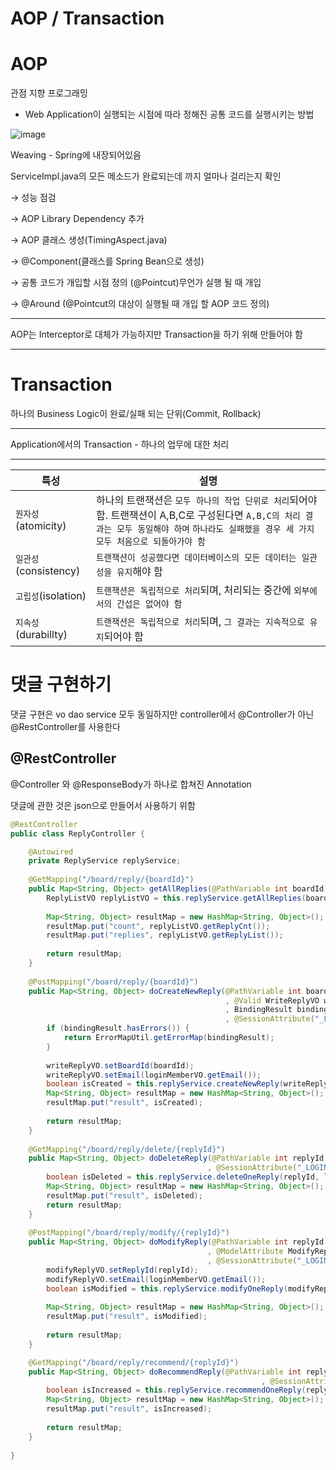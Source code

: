 # AOP / Transaction

# AOP

관점 지향 프로그래밍

- Web Application이 실행되는 시점에 따라 정해진 공통 코드를 실행시키는 방법

![image](https://github.com/user-attachments/assets/0c0acf43-e592-47c4-8498-38634770104d)

Weaving - Spring에 내장되어있음

ServiceImpl.java의 모든 메소드가 완료되는데 까지 얼마나 걸리는지 확인

→ 성능 점검

→ AOP Library Dependency 추가

→ AOP 클래스 생성(TimingAspect.java)

→ @Component(클래스를 Spring Bean으로 생성)

→ 공통 코드가 개입할 시점 정의 (@Pointcut)무언가 실행 될 때 개입

→ @Around (@Pointcut의 대상이 실행될 때 개입 할 AOP 코드 정의)

---

AOP는 Interceptor로 대체가 가능하지만 Transaction을 하기 위해 만들어야 함

---

# Transaction

하나의 Business Logic이 완료/실패 되는 단위(Commit, Rollback)

---

Application에서의 Transaction - 하나의 업무에 대한 처리

---

| 특성 | 설명 |
| --- | --- |
| `원자성`(atomicity) | 하나의 트랜잭션은 `모두 하나의 작업 단위로 처리`되어야 함. 트랜잭션이 A,B,C로 구성된다면 `A,B,C의 처리 결과는 모두 동일해야 하며` `하나라도 실패했을 경우 세 가지 모두 처음으로 되돌아가야 함` |
| `일관성`(consistency) | `트랜잭션이 성공했다면 데이터베이스의 모든 데이터는 일관성을 유지`해야 함 |
| `고립성`(isolation) | `트랜잭션은 독립적으로 처리`되며, 처리되는 중간에 `외부에서의 간섭은 없어야 함` |
| `지속성`(durabillty) | `트랜잭션은 독립적으로 처리`되며, `그 결과는 지속적으로 유지`되어야 함 |

# 댓글 구현하기

댓글 구현은 vo dao service 모두 동일하지만 controller에서 @Controller가 아닌 @RestController를 사용한다

## @RestController

@Controller 와 @ResponseBody가 하나로 합쳐진 Annotation

댓글에 관한 것은 json으로 만들어서 사용하기 위함

```java
@RestController
public class ReplyController {

	@Autowired
	private ReplyService replyService;
	
	@GetMapping("/board/reply/{boardId}")
	public Map<String, Object> getAllReplies(@PathVariable int boardId) {
		ReplyListVO replyListVO = this.replyService.getAllReplies(boardId);
		
		Map<String, Object> resultMap = new HashMap<String, Object>();
		resultMap.put("count", replyListVO.getReplyCnt());
		resultMap.put("replies", replyListVO.getReplyList());
		
		return resultMap;
	}
	
	@PostMapping("/board/reply/{boardId}")
	public Map<String, Object> doCreateNewReply(@PathVariable int boardId
												, @Valid WriteReplyVO writeReplyVO
												, BindingResult bindingResult
												, @SessionAttribute("_LOGIN_USER_") MemberVO loginMemberVO) {
		if (bindingResult.hasErrors()) {
			return ErrorMapUtil.getErrorMap(bindingResult);
		}
		
		writeReplyVO.setBoardId(boardId);
		writeReplyVO.setEmail(loginMemberVO.getEmail());
		boolean isCreated = this.replyService.createNewReply(writeReplyVO);
		Map<String, Object> resultMap = new HashMap<String, Object>();
		resultMap.put("result", isCreated);
		
		return resultMap;
	}
	
	@GetMapping("/board/reply/delete/{replyId}")
	public Map<String, Object> doDeleteReply(@PathVariable int replyId
											, @SessionAttribute("_LOGIN_USER_") MemberVO loginMemberVO) {
		boolean isDeleted = this.replyService.deleteOneReply(replyId, loginMemberVO.getEmail());
		Map<String, Object> resultMap = new HashMap<String, Object>();
		resultMap.put("result", isDeleted);
		return resultMap;
	}
	
	@PostMapping("/board/reply/modify/{replyId}")
	public Map<String, Object> doModifyReply(@PathVariable int replyId
											, @ModelAttribute ModifyReplyVO modifyReplyVO
											, @SessionAttribute("_LOGIN_USER_") MemberVO loginMemberVO) {
		modifyReplyVO.setReplyId(replyId);
		modifyReplyVO.setEmail(loginMemberVO.getEmail());
		boolean isModified = this.replyService.modifyOneReply(modifyReplyVO);
		
		Map<String, Object> resultMap = new HashMap<String, Object>();
		resultMap.put("result", isModified);
		
		return resultMap;
	}

	@GetMapping("/board/reply/recommend/{replyId}")
	public Map<String, Object> doRecommendReply(@PathVariable int replyId
														, @SessionAttribute("_LOGIN_USER_") MemberVO loginMemberVO) {
		boolean isIncreased = this.replyService.recommendOneReply(replyId, loginMemberVO.getEmail());
		Map<String, Object> resultMap = new HashMap<String, Object>();
		resultMap.put("result", isIncreased);
		
		return resultMap;
	}
	
}
```
